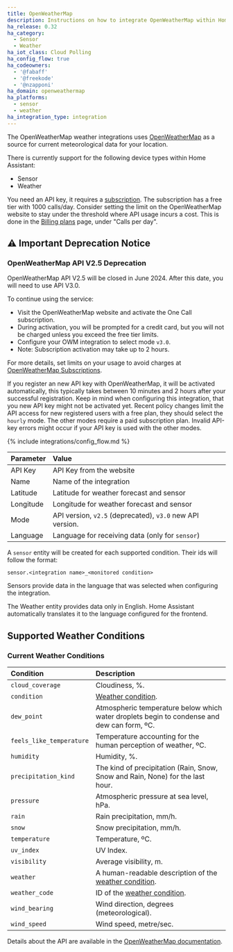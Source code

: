 ```yaml
---
title: OpenWeatherMap
description: Instructions on how to integrate OpenWeatherMap within Home Assistant.
ha_release: 0.32
ha_category:
  - Sensor
  - Weather
ha_iot_class: Cloud Polling
ha_config_flow: true
ha_codeowners:
  - '@fabaff'
  - '@freekode'
  - '@nzapponi'
ha_domain: openweathermap
ha_platforms:
  - sensor
  - weather
ha_integration_type: integration
---
```


The OpenWeatherMap weather integrations uses [OpenWeatherMap](https://openweathermap.org/) as a source for current meteorological data for your location.

There is currently support for the following device types within Home Assistant:

- Sensor
- Weather

You need an API key, it requires a [subscription](https://openweathermap.org/api/one-call-3). The subscription has a free tier with 1000 calls/day. Consider setting the limit on the OpenWeatherMap website to stay under the threshold where API usage incurs a cost. This is done in the [Billing plans](https://home.openweathermap.org/subscriptions) page, under "Calls per day".

## ⚠️ Important Deprecation Notice

### OpenWeatherMap API V2.5 Deprecation

OpenWeatherMap API V2.5 will be closed in June 2024. After this date, you will need to use API V3.0.

To continue using the service:

- Visit the OpenWeatherMap website and activate the One Call subscription.
- During activation, you will be prompted for a credit card, but you will not be charged unless you exceed the free tier limits.
- Configure your OWM integration to select mode `v3.0`.
- Note: Subscription activation may take up to 2 hours.

For more details, set limits on your usage to avoid charges at [OpenWeatherMap Subscriptions](https://home.openweathermap.org/subscriptions).

<div class='note'>

If you register an new API key with OpenWeatherMap, it will be activated automatically, this typically takes between 10 minutes and 2 hours
after your successful registration. Keep in mind when configuring this integration, that you new API key might
not be activated yet. Recent policy changes limit the API access for new registered users with a free plan, they should select the `hourly` mode. The other modes require a paid subscription plan. Invalid API-key errors might occur if your API key is used with the other modes.

</div>

{% include integrations/config_flow.md %}

| Parameter | Value                                                     |
| :-------- | :-------------------------------------------------------- |
| API Key   | API Key from the website                                  |
| Name      | Name of the integration                                   |
| Latitude  | Latitude for weather forecast and sensor                  |
| Longitude | Longitude for weather forecast and sensor                 |
| Mode      | API version, `v2.5` (deprecated), `v3.0` new API version. |
| Language  | Language for receiving data (only for `sensor`)           |

A `sensor` entity will be created for each supported condition. Their ids will follow the format:

`sensor.<integration name>_<monitored condition>`

Sensors provide data in the language that was selected when configuring the integration.

<div class='note'>

The Weather entity provides data only in English. Home Assistant automatically translates it to the language configured for the frontend.

</div>

## Supported Weather Conditions

### Current Weather Conditions

| Condition                | Description                                                                                                                       |
| :----------------------- | :-------------------------------------------------------------------------------------------------------------------------------- |
| `cloud_coverage`         | Cloudiness, %.                                                                                                                    |
| `condition`              | [Weather condition](https://developers.home-assistant.io/docs/core/entity/weather/#recommended-values-for-state-and-condition).   |
| `dew_point`              | Atmospheric temperature below which water droplets begin to condense and dew can form, ºC.                                        |
| `feels_like_temperature` | Temperature accounting for the human perception of weather, ºC.                                                                   |
| `humidity`               | Humidity, %.                                                                                                                      |
| `precipitation_kind`     | The kind of precipitation (Rain, Snow, Snow and Rain, None) for the last hour.                                                    |
| `pressure`               | Atmospheric pressure at sea level, hPa.                                                                                           |
| `rain`                   | Rain precipitation, mm/h.                                                                                                         |
| `snow`                   | Snow precipitation, mm/h.                                                                                                         |
| `temperature`            | Temperature, ºC.                                                                                                                  |
| `uv_index`               | UV Index.                                                                                                                         |
| `visibility`             | Average visibility, m.                                                                                                            |
| `weather`                | A human-readable description of the [weather condition](https://openweathermap.org/weather-conditions#Weather-Condition-Codes-2). |
| `weather_code`           | ID of the [weather condition](https://openweathermap.org/weather-conditions#Weather-Condition-Codes-2).                           |
| `wind_bearing`           | Wind direction, degrees (meteorological).                                                                                         |
| `wind_speed`             | Wind speed, metre/sec.                                                                                                            |

Details about the API are available in the [OpenWeatherMap documentation](https://openweathermap.org/api).
